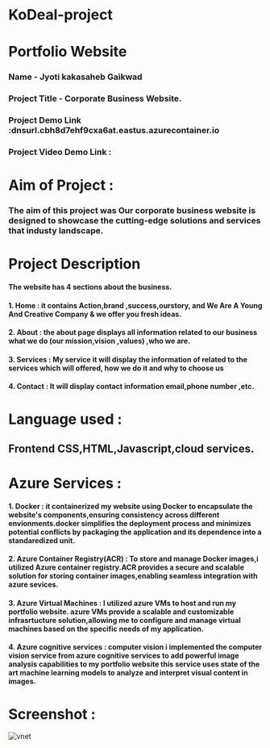 # KoDeal-project
# Portfolio Website 
  ### Name -  Jyoti kakasaheb Gaikwad
  ### Project Title - Corporate Business Website.
  ### Project Demo Link :dnsurl.cbh8d7ehf9cxa6at.eastus.azurecontainer.io
  ### Project Video Demo Link :


# Aim of Project :
  ### The aim of this project was Our corporate business website is designed to showcase the cutting-edge solutions and services that industy landscape.
# Project Description 
   #### The website has 4 sections about the business.
   ####  1. Home : it contains Action,brand ,success,ourstory, and We Are A Young And Creative Company & we offer you fresh ideas.
   #### 2. About : the about page displays all information related to our business what we do (our mission,vision ,values) ,who we are.
   #### 3. Services : My service it will display the information of related to the services which will offered, how we do it and why to choose us
   #### 4. Contact : It will display contact information email,phone number ,etc.
# Language used : 
   ## Frontend CSS,HTML,Javascript,cloud services.
# Azure Services :
   #### 1. Docker : it containerized my website using Docker to encapsulate the website's components,ensuring consistency across different envionments.docker simplifies the deployment process and minimizes potential conflicts by packaging the application and its dependence into a standaredized unit.
   #### 2. Azure Container Registry(ACR) : To store and manage Docker images,i utilized Azure container registry.ACR provides a secure and scalable solution for storing container images,enabling seamless integration with azure sevices.
   #### 3. Azure Virtual Machines : I utilized azure VMs to host and run my portfolio website. azure VMs provide a scalable and customizable infrasrtucture solution,allowing me to configure and manage virtual machines based on the specific needs of my application.
   #### 4. Azure cognitive services : computer vision i implemented the computer vision service from azure cognitive services to add powerful image analysis capabilities to my portfolio website this service uses state of the art machine learning models to analyze and interpret visual content in images. 

 # Screenshot :
 ![vnet](https://github.com/gaikwadjk/KoDeal-project/assets/152171452/45f2d78e-7745-41f0-acd2-bfdd901f4eed)
 
   
  


